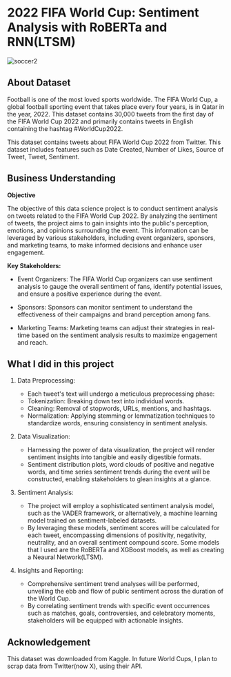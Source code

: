 # 2022 FIFA World Cup: Sentiment Analysis with RoBERTa and RNN(LTSM)

![soccer2](https://github.com/Mr-Chang95/FIFA-Sentiment-Analysis/assets/92649864/b0a7e7ac-3445-4e60-baeb-26ce85bec7e0)

## About Dataset
Football is one of the most loved sports worldwide. The FIFA World Cup, a global football sporting event that takes place every four years, is in Qatar in the year, 2022. This dataset contains 30,000 tweets from the first day of the FIFA World Cup 2022 and primarily contains tweets in English containing the hashtag #WorldCup2022.

This dataset contains tweets about FIFA World Cup 2022 from Twitter. This dataset includes features such as Date Created, Number of Likes, Source of Tweet, Tweet, Sentiment.  

## Business Understanding

**Objective**

The objective of this data science project is to conduct sentiment analysis on tweets related to the FIFA World Cup 2022. By analyzing the sentiment of tweets, the project aims to gain insights into the public's perception, emotions, and opinions surrounding the event. This information can be leveraged by various stakeholders, including event organizers, sponsors, and marketing teams, to make informed decisions and enhance user engagement.

**Key Stakeholders:**

- Event Organizers: The FIFA World Cup organizers can use sentiment analysis to gauge the overall sentiment of fans, identify potential issues, and ensure a positive experience during the event.

- Sponsors: Sponsors can monitor sentiment to understand the effectiveness of their campaigns and brand perception among fans.

- Marketing Teams: Marketing teams can adjust their strategies in real-time based on the sentiment analysis results to maximize engagement and reach.

## What I did in this project
1. Data Preprocessing:

    - Each tweet's text will undergo a meticulous preprocessing phase:
    - Tokenization: Breaking down text into individual words.
    - Cleaning: Removal of stopwords, URLs, mentions, and hashtags.
    - Normalization: Applying stemming or lemmatization techniques to standardize words, ensuring consistency in sentiment analysis.

2. Data Visualization:

    - Harnessing the power of data visualization, the project will render sentiment insights into tangible and easily digestible formats.
    - Sentiment distribution plots, word clouds of positive and negative words, and time series sentiment trends during the event will be constructed, enabling stakeholders to glean insights at a glance.

3. Sentiment Analysis:

    - The project will employ a sophisticated sentiment analysis model, such as the VADER framework, or alternatively, a machine learning model trained on sentiment-labeled datasets.
    - By leveraging these models, sentiment scores will be calculated for each tweet, encompassing dimensions of positivity, negativity, neutrality, and an overall sentiment compound score. Some models that I used are the RoBERTa and XGBoost models, as well as creating a Neaural Network(LTSM).
  
4. Insights and Reporting:

    - Comprehensive sentiment trend analyses will be performed, unveiling the ebb and flow of public sentiment across the duration of the World Cup.
    - By correlating sentiment trends with specific event occurrences such as matches, goals, controversies, and celebratory moments, stakeholders will be equipped with actionable insights.

## Acknowledgement 
This dataset was downloaded from Kaggle. In future World Cups, I plan to scrap data from Twitter(now X), using their API.